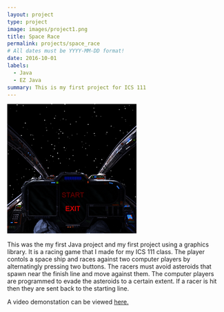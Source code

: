 ```yaml
---
layout: project
type: project
image: images/project1.png
title: Space Race
permalink: projects/space_race
# All dates must be YYYY-MM-DD format!
date: 2016-10-01
labels:
  - Java
  - EZ Java
summary: This is my first project for ICS 111
---
```

<img class="ui medium middle floated image" src="../images/project2_2.png">

This was the my first Java project and my first project using a graphics library.  It is a racing game that I made for my ICS 111 class.  The player contols a space ship and races against two computer players by alternatingly pressing two buttons.  The racers must avoid asteroids that spawn near the finish line and move against them.  The computer players are programmed to evade the asteroids to a certain extent.  If a racer is hit then they are sent back to the starting line. 

A video demonstation can be viewed [here.](https://www.youtube.com/watch?v=fJVWXSo21uo)

